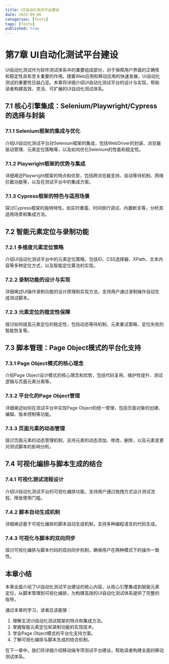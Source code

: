 ```yaml
---
title: UI自动化测试平台建设
date: 2025-09-06
categories: [Tests]
tags: [Tests]
published: true
---
```


# 第7章 UI自动化测试平台建设

UI自动化测试作为软件测试体系中的重要组成部分，对于保障用户界面的正确性和稳定性具有至关重要的作用。随着Web应用和移动应用的快速发展，UI自动化测试的重要性日益凸显。本章将详细介绍UI自动化测试平台的设计与实现，帮助读者构建高效、灵活、可扩展的UI自动化测试体系。

## 7.1 核心引擎集成：Selenium/Playwright/Cypress的选择与封装

### 7.1.1 Selenium框架的集成与优化

介绍UI自动化测试平台对Selenium框架的集成，包括WebDriver的封装、浏览器驱动管理、元素定位策略等，以及如何优化Selenium的性能和稳定性。

### 7.1.2 Playwright框架的优势与集成

详细阐述Playwright框架的特点和优势，包括跨浏览器支持、自动等待机制、网络拦截功能等，以及在测试平台中的集成方案。

### 7.1.3 Cypress框架的特色与适用场景

探讨Cypress框架的独特特性，如实时重载、时间旅行调试、内置断言等，分析其适用场景和集成方法。

## 7.2 智能元素定位与录制功能

### 7.2.1 多维度元素定位策略

介绍UI自动化测试平台中的元素定位策略，包括ID、CSS选择器、XPath、文本内容等多种定位方式，以及智能定位算法的实现。

### 7.2.2 录制功能的设计与实现

详细阐述UI操作录制功能的设计原理和实现方法，支持用户通过录制操作自动生成测试脚本。

### 7.2.3 元素定位的稳定性保障

探讨如何提高元素定位的稳定性，包括动态等待机制、元素重试策略、定位失败的智能恢复等。

## 7.3 脚本管理：Page Object模式的平台化支持

### 7.3.1 Page Object模式的核心理念

介绍Page Object设计模式的核心理念和优势，包括代码复用、维护性提升、测试逻辑与页面元素分离等。

### 7.3.2 平台化的Page Object管理

详细阐述如何在测试平台中实现Page Object的统一管理，包括页面对象的创建、编辑、版本控制等功能。

### 7.3.3 页面元素的动态管理

探讨页面元素的动态管理机制，支持元素的动态添加、修改、删除，以及元素变更对测试脚本的影响分析。

## 7.4 可视化编排与脚本生成的结合

### 7.4.1 可视化测试流程设计

介绍UI自动化测试平台的可视化编排功能，支持用户通过拖拽方式设计测试流程，降低使用门槛。

### 7.4.2 脚本自动生成机制

详细阐述基于可视化编排的脚本自动生成机制，支持多种编程语言的代码生成。

### 7.4.3 可视化与脚本的双向同步

探讨可视化编排与脚本代码的双向同步机制，确保用户在两种模式下的操作一致性。

## 本章小结

本章全面介绍了UI自动化测试平台建设的核心内容，从核心引擎集成到智能元素定位，从脚本管理到可视化编排，为构建高效的UI自动化测试体系提供了完整的指导。

通过本章的学习，读者应该能够：

1. 理解主流UI自动化测试框架的特点和集成方法。
2. 掌握智能元素定位和录制功能的实现技术。
3. 学会Page Object模式的平台化支持方案。
4. 了解可视化编排与脚本生成的结合机制。

在下一章中，我们将详细介绍移动端专项测试平台建设，帮助读者构建全面的移动测试体系。